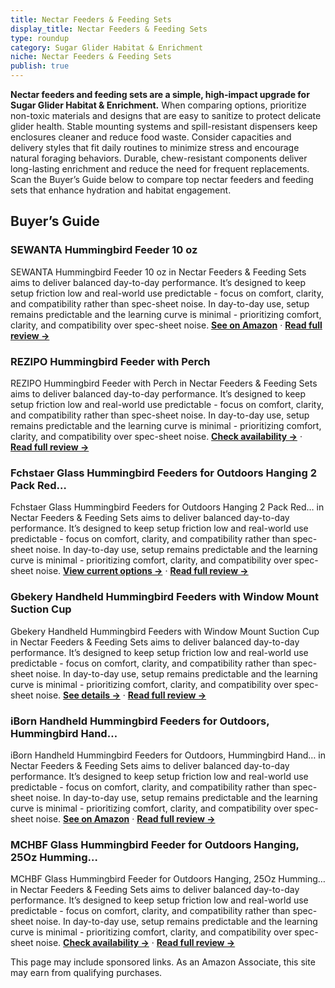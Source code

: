 ```yaml
---
title: Nectar Feeders & Feeding Sets
display_title: Nectar Feeders & Feeding Sets
type: roundup
category: Sugar Glider Habitat & Enrichment
niche: Nectar Feeders & Feeding Sets
publish: true
---
```


<p><strong>Nectar feeders and feeding sets are a simple, high-impact upgrade for Sugar Glider Habitat & Enrichment.</strong> When comparing options, prioritize non-toxic materials and designs that are easy to sanitize to protect delicate glider health. Stable mounting systems and spill-resistant dispensers keep enclosures cleaner and reduce food waste. Consider capacities and delivery styles that fit daily routines to minimize stress and encourage natural foraging behaviors. Durable, chew-resistant components deliver long-lasting enrichment and reduce the need for frequent replacements. Scan the Buyer’s Guide below to compare top nectar feeders and feeding sets that enhance hydration and habitat engagement.</p>

<h2>Buyer’s Guide</h2>
<h3>SEWANTA Hummingbird Feeder 10 oz</h3>
<p>SEWANTA Hummingbird Feeder 10 oz in Nectar Feeders & Feeding Sets aims to deliver balanced day-to-day performance. It’s designed to keep setup friction low and real-world use predictable - focus on comfort, clarity, and compatibility rather than spec-sheet noise. In day-to-day use, setup remains predictable and the learning curve is minimal - prioritizing comfort, clarity, and compatibility over spec-sheet noise. <a href="https://amzn.to/49a21nt" target="_blank" rel="nofollow sponsored noopener noopener" target="_blank"><strong>See on Amazon</strong></a> · <a href="/reviews/sewanta-hummingbird-feeder-10-oz/"><strong>Read full review &rarr;</strong></a></p>
<h3>REZIPO Hummingbird Feeder with Perch</h3>
<p>REZIPO Hummingbird Feeder with Perch in Nectar Feeders & Feeding Sets aims to deliver balanced day-to-day performance. It’s designed to keep setup friction low and real-world use predictable - focus on comfort, clarity, and compatibility rather than spec-sheet noise. In day-to-day use, setup remains predictable and the learning curve is minimal - prioritizing comfort, clarity, and compatibility over spec-sheet noise. <a href="https://amzn.to/47adP6z" target="_blank" rel="nofollow sponsored noopener noopener" target="_blank"><strong>Check availability &rarr;</strong></a> · <a href="/reviews/rezipo-hummingbird-feeder-with-perch-hand-blown-glass/"><strong>Read full review &rarr;</strong></a></p>
<h3>Fchstaer Glass Hummingbird Feeders for Outdoors Hanging 2 Pack Red…</h3>
<p>Fchstaer Glass Hummingbird Feeders for Outdoors Hanging 2 Pack Red… in Nectar Feeders & Feeding Sets aims to deliver balanced day-to-day performance. It’s designed to keep setup friction low and real-world use predictable - focus on comfort, clarity, and compatibility rather than spec-sheet noise. In day-to-day use, setup remains predictable and the learning curve is minimal - prioritizing comfort, clarity, and compatibility over spec-sheet noise. <a href="https://amzn.to/47btq5J" target="_blank" rel="nofollow sponsored noopener noopener" target="_blank"><strong>View current options &rarr;</strong></a> · <a href="/reviews/fchstaer-glass-hummingbird-feeders-for-outdoors-hanging-2-pack-red-pine-f9f8431a/"><strong>Read full review &rarr;</strong></a></p>
<h3>Gbekery Handheld Hummingbird Feeders with Window Mount Suction Cup</h3>
<p>Gbekery Handheld Hummingbird Feeders with Window Mount Suction Cup in Nectar Feeders & Feeding Sets aims to deliver balanced day-to-day performance. It’s designed to keep setup friction low and real-world use predictable - focus on comfort, clarity, and compatibility rather than spec-sheet noise. In day-to-day use, setup remains predictable and the learning curve is minimal - prioritizing comfort, clarity, and compatibility over spec-sheet noise. <a href="https://amzn.to/498vy0O" target="_blank" rel="nofollow sponsored noopener noopener" target="_blank"><strong>See details &rarr;</strong></a> · <a href="/reviews/gbekery-handheld-hummingbird-feeders-set-of-2-with-window-mount-suction-cup/"><strong>Read full review &rarr;</strong></a></p>
<h3>iBorn Handheld Hummingbird Feeders for Outdoors, Hummingbird Hand…</h3>
<p>iBorn Handheld Hummingbird Feeders for Outdoors, Hummingbird Hand… in Nectar Feeders & Feeding Sets aims to deliver balanced day-to-day performance. It’s designed to keep setup friction low and real-world use predictable - focus on comfort, clarity, and compatibility rather than spec-sheet noise. In day-to-day use, setup remains predictable and the learning curve is minimal - prioritizing comfort, clarity, and compatibility over spec-sheet noise. <a href="https://amzn.to/3W75Pyf" target="_blank" rel="nofollow sponsored noopener noopener" target="_blank"><strong>See on Amazon</strong></a> · <a href="/reviews/iborn-handheld-hummingbird-feeders-for-outdoors-hummingbird-hand-feeder/"><strong>Read full review &rarr;</strong></a></p>
<h3>MCHBF Glass Hummingbird Feeder for Outdoors Hanging, 25Oz Humming…</h3>
<p>MCHBF Glass Hummingbird Feeder for Outdoors Hanging, 25Oz Humming… in Nectar Feeders & Feeding Sets aims to deliver balanced day-to-day performance. It’s designed to keep setup friction low and real-world use predictable - focus on comfort, clarity, and compatibility rather than spec-sheet noise. In day-to-day use, setup remains predictable and the learning curve is minimal - prioritizing comfort, clarity, and compatibility over spec-sheet noise. <a href="https://amzn.to/4nV973R" target="_blank" rel="nofollow sponsored noopener noopener" target="_blank"><strong>Check availability &rarr;</strong></a> · <a href="/reviews/mchbf-glass-hummingbird-feeder-for-outdoors-hanging-25oz-humming-bird-n-17bcc144/"><strong>Read full review &rarr;</strong></a></p>
<aside class="disclosure">This page may include sponsored links. As an Amazon Associate, this site may earn from qualifying purchases.</aside>
